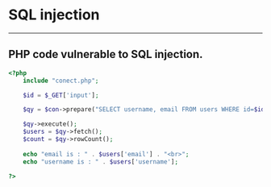 # SQL injection 

---

## PHP code vulnerable to SQL injection.

```php
<?php
    include "conect.php";

    $id = $_GET['input'];

    $qy = $con->prepare("SELECT username, email FROM users WHERE id=$id");

    $qy->execute();
    $users = $qy->fetch();
    $count = $qy->rowCount();
    
    echo "email is : " . $users['email'] . "<br>";
    echo "username is : " . $users['username'];

?>
```
